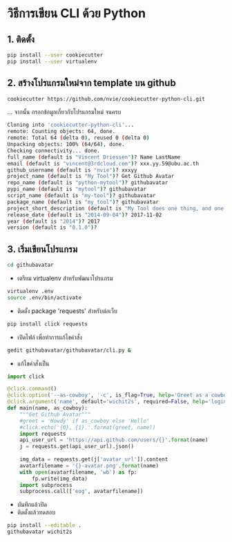 # วิธีการเขียน CLI ด้วย Python
## 1. ติดตั้ง
```sh
pip install --user cookiecutter
pip install --user virtualenv
```

## 2. สร้างโปรแกรมใหม่จาก template บน github
```sh
cookiecutter https://github.com/nvie/cookiecutter-python-cli.git
```
... จากนั้น กรอกข้อมูลเกี่ยวกับโปรแกรมใหม่ จนครบ
```sh
Cloning into 'cookiecutter-python-cli'...
remote: Counting objects: 64, done.
remote: Total 64 (delta 0), reused 0 (delta 0)
Unpacking objects: 100% (64/64), done.
Checking connectivity... done.
full_name (default is "Vincent Driessen")? Name LastName
email (default is "vincent@3rdcloud.com")? xxx.yy.59@ubu.ac.th
github_username (default is "nvie")? xxxyy
project_name (default is "My Tool")? Get Github Avatar
repo_name (default is "python-mytool")? githubavatar
pypi_name (default is "mytool")? githubavatar
script_name (default is "my-tool")? githubavatar
package_name (default is "my_tool")? githubavatar
project_short_description (default is "My Tool does one thing, and one thing well.")? Get Github Avatar
release_date (default is "2014-09-04")? 2017-11-02
year (default is "2014")? 2017
version (default is "0.1.0")?
```

## 3. เริ่มเขียนโปรแกรม
```sh
cd githubavatar
```
- เตรียม virtualenv สำหรับพัฒนาโปรแกรม
```sh
virtualenv .env
source .env/bin/activate
```


- ติดตั้ง package 'requests' สำหรับต่อเว็บ
```sh
pip install click requests
```

- เปิดไฟล์ เพื่อทำการแก้ไขคำสั่ง
```sh
gedit githubavatar/githubavatar/cli.py &
```

- แก้ไขคำสั่งเป็น
```python
import click

@click.command()
@click.option('--as-cowboy', '-c', is_flag=True, help='Greet as a cowboy.')
@click.argument('name', default='wichit2s', required=False, help='login name for github')
def main(name, as_cowboy):
    """Get Github Avatar"""
    #greet = 'Howdy' if as_cowboy else 'Hello'
    #click.echo('{0}, {1}.'.format(greet, name))
    import requests
    api_user_url = 'https://api.github.com/users/{}'.format(name)
    j = requests.get(api_user_url).json()
    
    img_data = requests.get(j['avatar_url']).content
    avatarfilename = '{}-avatar.png'.format(name)
    with open(avatarfilename, 'wb') as fp:
        fp.write(img_data)
    import subprocess
    subprocess.call(['eog', avatarfilename])

```

- บันทึกแล้วปิด
- ติดตั้งแล้วทดสอบ
```sh
pip install --editable .
githubavatar wichit2s
```
